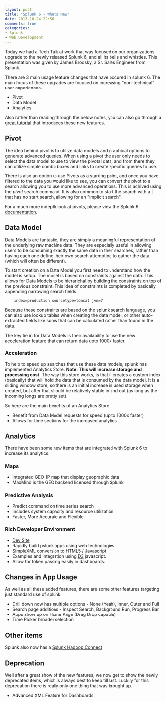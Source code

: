 ```yaml
---
layout: post
title: "Splunk 6 - Whats New"
date: 2013-10-24 22:56
comments: true
categories: 
- Splunk
- Web Development
---
```


Today we had a Tech Talk at work that was focused on our organizations upgrade to the newly
released Splunk 6, and all its bells and whistles.  This presentation was given by James
Brodsky, a Sr. Sales Engineer from Splunk. 

<!-- more -->

There are 3 main usage feature changes that have occured in splunk 6.  The main focus of these
upgrades are focused on increasing "non-technical" user experiences.  

* Pivot
* Data Model
* Analytics

Also rather than reading through the below notes, you can also go through a 
[great tutorial](http://docs.splunk.com/Documentation/Splunk/6.0/PivotTutorial/WelcometothePivotTutorial)
that introduces these new features. 

## Pivot

The idea behind pivot is to utilize data models and graphical options to generate advanced 
queries.  When using a pivot the user only needs to select the data model to use to view 
the pivotal data, and from there they can utilize simple combo boxes and links to create
specific queries to use.  

There is also an option to use Pivots as a starting point, and once you have filtered to the 
data you would like to see, you can convert the pivot to a search allowing you to use 
more advanced operations.  This is achived using the *pivot* search command.  It is also 
common to start the search with a | that has no start search, allowing for an "implicit search"  

For a much more indepth look at pivots, please view the Splunk 6 
[documentation](http://docs.splunk.com/Documentation/Splunk/6.0/Pivot/IntroductiontoPivot).   

## Data Model

Data Models are fantastic, they are simply a meaningful representation of the underlying
raw machine data. They are especially useful in allowing users to be consuming exactly 
the same data in their searches, rather than having each one define their own search 
attempting to gather the data (which will often be different).    

To start creation on a Data Model you first need to understand how the model is setup. 
The model is based on constraints against the data.  This allows for Data Models to be
hierarichal by building the constraints on top of the previous constraint.  This idea
of constraints is completed by basically appending narrowing search fields. 

        index=production sourcetype=tomcat jvm=7

Because these constraints are based on the splunk search language, you can also use
lookup tables when creating the data model, or other auto-extracted fields like sums
that can be calculated rather than found in the data.  

The key tie in for Data Models is their availability to use the new acceleration feature
that can return data upto 1000x faster.  

### Acceleration

To help to speed up searches that use these data models, splunk has implemented 
Analytics Store. **Note: This will increase storage and processing cost.** The way
this store works, is that it creates a custom index (basically) that will hold the 
data that is consumed by the data model.  It is a sliding window store, so there is
an initial increase in used storage when created, but after that should be relatively
stable in and out (as long as the incoming longs are pretty set).   

So here are the main benefits of an Analytics Store

* Benefit from Data Model requests for speed (up to 1000x faster)
* Allows for time sections for the increased analytics

## Analytics 

There have been some new items that are integrated with Splunk 6 to increase its analytics. 

### Maps

* Integrated GEO-IP map that display geopraphic data
* MaxMind is the GEO backend licensed through Splunk 

### Predictive Analysis

* Predict command on time series search 
* Includes system capacity and resource utilization  
* Faster, More Accurate and Flexible

### Rich Developer Environment

* [Dev Site](dev.splunk.com)
* Rapidly build pslunk apps using web technologies
* SimpleXML conversion to HTML5 / Javascript
* Examples and integration using [D3](d3js.org) javascript. 
* Allow for token passing easily in dashboards. 

## Changes in App Usage

As well as all these added features, there are some other features targeting just standard
use of splunk.  

* Drill down now has multiple options - None (Yeah), Inner, Outer and Full
* Search page additions - Inspect Search, Background Run, Progress Bar
* Apps show up on Home Page (Drag Drop capable)
* Time Picker broader selection

## Other items

Splunk also now has a 
[Splunk Hadoop Connect](http://www.splunk.com/view/hadoop-connect/SP-CAAAHA3)
 
## Deprecation 

Well after a great show of the new features, we now get to show the newly deprecated 
items, which is always best to keep till last. Luckily for this deprecation there is really
only one thing that was brought up. 

* Advanced XML Feature for Dashboards

